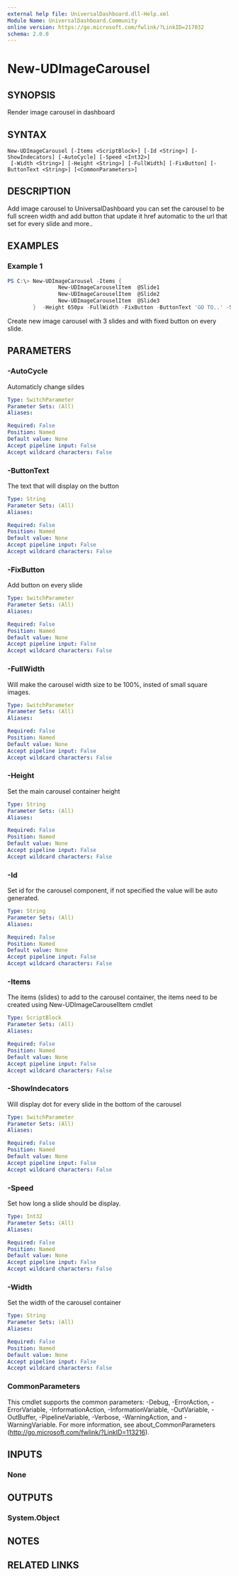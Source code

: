 ```yaml
---
external help file: UniversalDashboard.dll-Help.xml
Module Name: UniversalDashboard.Community
online version: https://go.microsoft.com/fwlink/?LinkID=217032
schema: 2.0.0
---
```


# New-UDImageCarousel

## SYNOPSIS
Render image carousel in dashboard

## SYNTAX

```
New-UDImageCarousel [-Items <ScriptBlock>] [-Id <String>] [-ShowIndecators] [-AutoCycle] [-Speed <Int32>]
 [-Width <String>] [-Height <String>] [-FullWidth] [-FixButton] [-ButtonText <String>] [<CommonParameters>]
```

## DESCRIPTION
Add image carousel to UniversalDashboard you can set the carousel to be full screen width and add button that update it href automatic to the url that set for every slide and more..

## EXAMPLES

### Example 1
```powershell
PS C:\> New-UDImageCarousel -Items {
                New-UDImageCarouselItem  @Slide1
                New-UDImageCarouselItem  @Slide2
                New-UDImageCarouselItem  @Slide3
        }  -Height 650px -FullWidth -FixButton -ButtonText 'GO TO..' -ShowIndecators
```

Create new image carousel with 3 slides and with fixed button on every slide.

## PARAMETERS

### -AutoCycle
Automaticly change sildes

```yaml
Type: SwitchParameter
Parameter Sets: (All)
Aliases:

Required: False
Position: Named
Default value: None
Accept pipeline input: False
Accept wildcard characters: False
```

### -ButtonText
The text that will display on the button

```yaml
Type: String
Parameter Sets: (All)
Aliases:

Required: False
Position: Named
Default value: None
Accept pipeline input: False
Accept wildcard characters: False
```

### -FixButton
Add button on every slide

```yaml
Type: SwitchParameter
Parameter Sets: (All)
Aliases:

Required: False
Position: Named
Default value: None
Accept pipeline input: False
Accept wildcard characters: False
```

### -FullWidth
Will make the carousel width size to be 100%, insted of small square images.

```yaml
Type: SwitchParameter
Parameter Sets: (All)
Aliases:

Required: False
Position: Named
Default value: None
Accept pipeline input: False
Accept wildcard characters: False
```

### -Height
Set the main carousel container height

```yaml
Type: String
Parameter Sets: (All)
Aliases:

Required: False
Position: Named
Default value: None
Accept pipeline input: False
Accept wildcard characters: False
```

### -Id
Set id for the carousel component, if not specified the value will be auto generated.

```yaml
Type: String
Parameter Sets: (All)
Aliases:

Required: False
Position: Named
Default value: None
Accept pipeline input: False
Accept wildcard characters: False
```

### -Items
The items (slides) to add to the carousel container, the items need to be created using New-UDImageCarouselItem cmdlet 

```yaml
Type: ScriptBlock
Parameter Sets: (All)
Aliases:

Required: False
Position: Named
Default value: None
Accept pipeline input: False
Accept wildcard characters: False
```

### -ShowIndecators
Will display dot for every slide in the bottom of the carousel

```yaml
Type: SwitchParameter
Parameter Sets: (All)
Aliases:

Required: False
Position: Named
Default value: None
Accept pipeline input: False
Accept wildcard characters: False
```

### -Speed
Set how long a slide should be display. 

```yaml
Type: Int32
Parameter Sets: (All)
Aliases:

Required: False
Position: Named
Default value: None
Accept pipeline input: False
Accept wildcard characters: False
```

### -Width
Set the width of the carousel container

```yaml
Type: String
Parameter Sets: (All)
Aliases:

Required: False
Position: Named
Default value: None
Accept pipeline input: False
Accept wildcard characters: False
```

### CommonParameters
This cmdlet supports the common parameters: -Debug, -ErrorAction, -ErrorVariable, -InformationAction, -InformationVariable, -OutVariable, -OutBuffer, -PipelineVariable, -Verbose, -WarningAction, and -WarningVariable. For more information, see about_CommonParameters (http://go.microsoft.com/fwlink/?LinkID=113216).

## INPUTS

### None

## OUTPUTS

### System.Object
## NOTES

## RELATED LINKS
